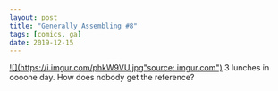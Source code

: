 ```yaml
---
layout: post
title: "Generally Assembling #8"
tags: [comics, ga]
date: 2019-12-15
---
```

<!-- #70 -->
[![](https://i.imgur.com/phkW9VU.jpg"source: imgur.com")](https://i.imgur.com/phkW9VU.jpg)
3 lunches in oooone day. How does nobody get the reference?
